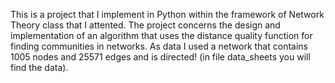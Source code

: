 This is a project that I implement in Python within the framework of Network Theory class that I attented.
The project concerns the design and implementation of an algorithm that uses the distance quality function for finding communities in networks. As data I used a network that contains 1005 nodes and 25571 edges and is directed! (in file data_sheets you will find the data).
